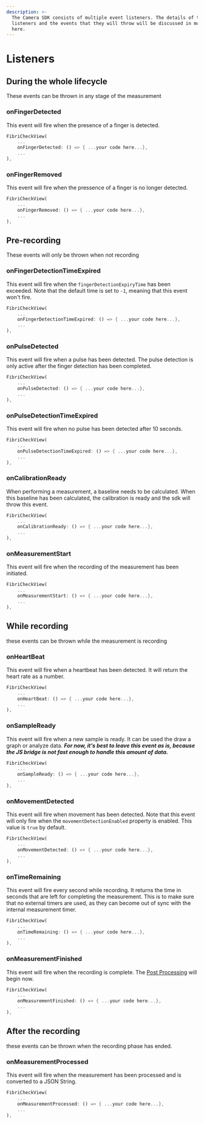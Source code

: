 ```yaml
---
description: >-
  The Camera SDK consists of multiple event listeners. The details of these
  listeners and the events that they will throw will be discussed in more detail
  here.
---
```


# Listeners

## During the whole lifecycle

These events can be thrown in any stage of the measurement

### onFingerDetected

This event will fire when the presence of a finger is detected.

```dart
FibriCheckView(
    ...
    onFingerDetected: () => { ...your code here...},
    ...
),
```

### onFingerRemoved

This event will fire when the pressence of a finger is no longer detected.

```dart
FibriCheckView(
    ...
    onFingerRemoved: () => { ...your code here...},
    ...
),
```

## Pre-recording

These events will only be thrown when not recording

### onFingerDetectionTimeExpired

This event will fire when the `fingerDetectionExpiryTime` has been exceeded. Note that the default time is set to `-1`, meaning that this event won't fire.

```dart
FibriCheckView(
    ...
    onFingerDetectionTimeExpired: () => { ...your code here...},
    ...
),
```

### onPulseDetected

This event will fire when a pulse has been detected. The pulse detection is only active after the finger detection has been completed.

```dart
FibriCheckView(
    ...
    onPulseDetected: () => { ...your code here...},
    ...
),
```

### onPulseDetectionTimeExpired

This event will fire when no pulse has been detected after 10 seconds.

```dart
FibriCheckView(
    ...
    onPulseDetectionTimeExpired: () => { ...your code here...},
    ...
),
```

### onCalibrationReady

When performing a measurement, a baseline needs to be calculated. When this baseline has been calculated, the calibration is ready and the sdk will throw this event.

```dart
FibriCheckView(
    ...
    onCalibrationReady: () => { ...your code here...},
    ...
),
```

### onMeasurementStart

This event will fire when the recording of the measurement has been initiated.

```dart
FibriCheckView(
    ...
    onMeasurementStart: () => { ...your code here...},
    ...
),
```

## While recording

these events can be thrown while the measurement is recording

### onHeartBeat

This event will fire when a heartbeat has been detected. It will return the heart rate as a number.

```dart
FibriCheckView(
    ...
    onHeartBeat: () => { ...your code here...},
    ...
),
```

### onSampleReady

This event will fire when a new sample is ready. It can be used the draw a graph or analyze data. _**For now, it's best to leave this event as is, because the JS bridge is not fast enough to handle this amount of data.**_

```dart
FibriCheckView(
    ...
    onSampleReady: () => { ...your code here...},
    ...
),
```

### onMovementDetected

This event will fire when movement has been detected. Note that this event will only fire when the `movementDetectionEnabled` property is enabled. This value is `true` by default.&#x20;

```dart
FibriCheckView(
    ...
    onMovementDetected: () => { ...your code here...},
    ...
),
```

### onTimeRemaining

This event will fire every second while recording. It returns the time in seconds that are left for completing the measurement. This is to make sure that no external timers are used, as they can become out of sync with the internal measurement timer.

```dart
FibriCheckView(
    ...
    onTimeRemaining: () => { ...your code here...},
    ...
),
```

### onMeasurementFinished

This event will fire when the recording is complete. The [Post Processing](listeners.md#post-recording) will begin now.

```dart
FibriCheckView(
    ...
    onMeasurementFinished: () => { ...your code here...},
    ...
),
```

## After the recording

these events can be thrown when the recording phase has ended.&#x20;

### onMeasurementProcessed

This event will fire when the measurement has been processed and is converted to a JSON String.

```dart
FibriCheckView(
    ...
    onMeasurementProcessed: () => { ...your code here...},
    ...
),
```